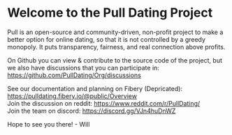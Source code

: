 # Welcome to the Pull Dating Project

Pull is an open-source and community-driven, non-profit project to make a better option for online dating, so that it is not controlled by a greedy monopoly. It puts transparency, fairness, and real connection above profits. 

On Github you can view & contribute to the source code of the project, but we also have discussions that you can participate in:
https://github.com/PullDating/Org/discussions

See our documentation and planning on Fibery (Depricated): https://pulldating.fibery.io/@public/Overview   
Join the discussion on reddit: https://www.reddit.com/r/PullDating/   
Join the team on discord: https://discord.gg/VJn4huDnWZ   

Hope to see you there! - Will
